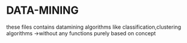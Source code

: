 # DATA-MINING
these files contains datamining algorithms like classification,clustering algorithms 
->without any functions purely based on concept
